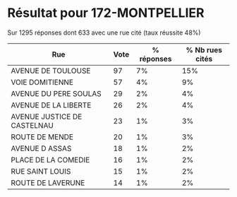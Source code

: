 # Résultat pour 172-MONTPELLIER

Sur 1295 réponses dont 633 avec une rue cité (taux réussite 48%)

| Rue | Vote | % réponses | % Nb rues cités|
|-----|------|------------|----------------|
| AVENUE DE TOULOUSE | 97 | 7% | 15%|
| VOIE DOMITIENNE | 57 | 4% | 9%|
| AVENUE DU PERE SOULAS | 29 | 2% | 4%|
| AVENUE DE LA LIBERTE | 26 | 2% | 4%|
| AVENUE JUSTICE DE CASTELNAU | 23 | 1% | 3%|
| ROUTE DE MENDE | 20 | 1% | 3%|
| AVENUE D ASSAS | 18 | 1% | 2%|
| PLACE DE LA COMEDIE | 16 | 1% | 2%|
| RUE SAINT LOUIS | 15 | 1% | 2%|
| ROUTE DE LAVERUNE | 14 | 1% | 2%|
